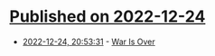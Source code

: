 # [Published on 2022-12-24](index.md)

* [2022-12-24, 20:53:31](https://news.ycombinator.com/item?id=34120981) - [War Is Over](http://warisover.com/)
